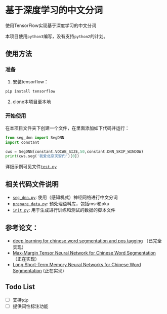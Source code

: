 # 基于深度学习的中文分词

使用TensorFlow实现基于深度学习的中文分词

本项目使用`python3`编写，没有支持`python2`的计划。


## 使用方法

### 准备

1. 安装tensorflow：
```python
pip install tensorflow
```

2. clone本项目至本地

### 开始使用

在本项目文件夹下创建一个文件，在里面添加如下代码并运行：

```python
from seg_dnn import SegDNN
import constant

cws = SegDNN(constant.VOCAB_SIZE,50,constant.DNN_SKIP_WINDOW)
print(cws.seg('我爱北京天安门')[0])
```

详细示例可见文件[`test.py`](https://github.com/supercoderhawk/DNN_CWS/blob/master/test.py)

## 相关代码文件说明

* [`seg_dnn.py`](https://github.com/supercoderhawk/DNN_CWS/blob/master/seg_dnn.py): 使用（感知机式）神经网络进行中文分词
* [`prepare_data.py`](https://github.com/supercoderhawk/DNN_CWS/blob/master/prepare_data.py): 预处理语料库，包括msr和pku
* [`init.py`](https://github.com/supercoderhawk/DNN_CWS/blob/master/init.py): 用于生成进行训练和测试的数据的脚本文件

## 参考论文：

* [deep learning for chinese word segmentation and pos tagging](www.aclweb.org/anthology/D13-1061) （已完全实现）
* [Max-Margin Tensor Neural Network for Chinese Word Segmentation](www.aclweb.org/anthology/P14-1028) （正在实现）
* [Long Short-Term Memory Neural Networks for Chinese Word Segmentation](http://www.emnlp2015.org/proceedings/EMNLP/pdf/EMNLP141.pdf) (正在实现)
## Todo List

- [ ] 支持`pip`
- [ ] 提供词性标注功能